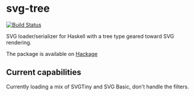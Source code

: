 svg-tree
========

[![Build Status](https://travis-ci.org/Twinside/svg-tree.png?branch=master)](https://travis-ci.org/Twinside/svg-tree)

SVG loader/serializer for Haskell with a tree type geared toward SVG
rendering.

The package is available on [Hackage](http://hackage.haskell.org/package/svg-tree)

Current capabilities
--------------------

Currently loading a mix of SVGTiny and SVG Basic, don't handle the
filters.

